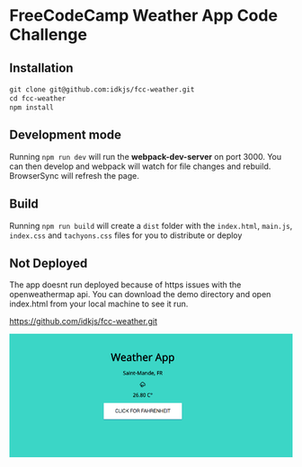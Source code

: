
# FreeCodeCamp Weather App Code Challenge

## Installation

    git clone git@github.com:idkjs/fcc-weather.git
    cd fcc-weather
    npm install

## Development mode

Running `npm run dev` will run the __webpack-dev-server__ on port 3000. You can then develop and webpack will watch for file changes and
rebuild. BrowserSync will refresh the page.

## Build

Running `npm run build` will create a `dist` folder with the `index.html`, `main.js`, `index.css` and `tachyons.css`
files for you to distribute or deploy

## Not Deployed

The app doesnt run deployed because of https issues with the openweathermap api.
You can download the demo directory and open index.html from your local machine to see it run.

https://github.com/idkjs/fcc-weather.git

![alt text](/screenshot.png "Finished app with data rendering")
